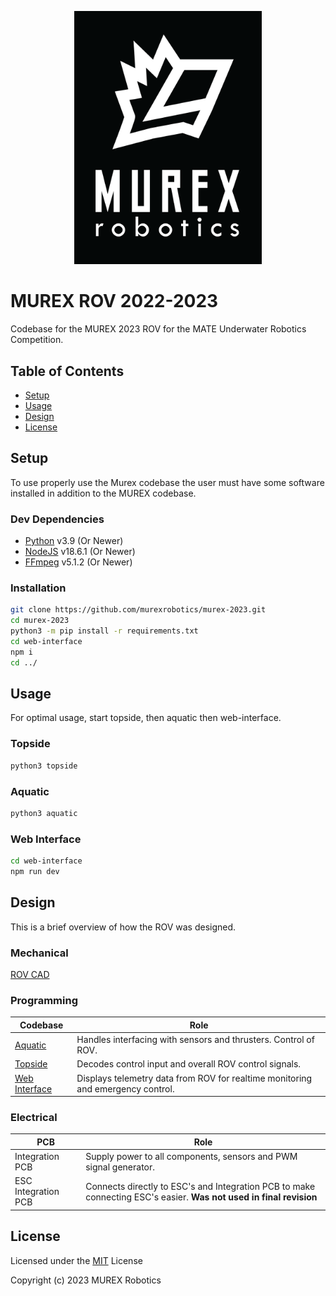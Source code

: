 <p align="center">
    <img src="https://github.com/murexrobotics/murex-2023/blob/main/logo.png?raw=true" width="300">
</p>

# MUREX ROV 2022-2023

Codebase for the MUREX 2023 ROV for the MATE Underwater Robotics Competition.

## Table of Contents
- [Setup](Setup)
- [Usage](Usage)
- [Design](Design)
- [License](License)

## Setup
To use properly use the Murex codebase the user must have some software installed in addition to the MUREX codebase.

### Dev Dependencies
- [Python](https://www.python.org/downloads/) v3.9 (Or Newer)
- [NodeJS](https://nodejs.org/en/download) v18.6.1 (Or Newer)
- [FFmpeg](https://ffmpeg.org/download.html) v5.1.2 (Or Newer)

### Installation
```Bash
git clone https://github.com/murexrobotics/murex-2023.git
cd murex-2023
python3 -m pip install -r requirements.txt
cd web-interface
npm i
cd ../
```

## Usage

For optimal usage, start topside, then aquatic then web-interface.

### Topside
```Python
python3 topside
```

### Aquatic
```Bash
python3 aquatic
```

### Web Interface
```Bash
cd web-interface
npm run dev
```

## Design
This is a brief overview of how the ROV was designed.

### Mechanical
[ROV CAD](https://cad.onshape.com/documents/f2c5e508349c88b025f713bf/w/5608aa019685f90fd8c58b6c/e/0061e131f16a5293ec96639c)
### Programming
| Codebase | Role |
|----------|------|
| [Aquatic](https://github.com/murexrobotics/murex-2023/tree/main/aquatic) | Handles interfacing with sensors and thrusters. Control of ROV. |
| [Topside](https://github.com/murexrobotics/murex-2023/tree/main/topside) | Decodes control input and overall ROV control signals. |
| [Web Interface](https://github.com/murexrobotics/murex-2023/tree/main/web-interface) | Displays telemetry data from ROV for realtime monitoring and emergency control. |
### Electrical

| PCB | Role |
|-----|------|
| Integration PCB | Supply power to all components, sensors and PWM signal generator. |
| ESC Integration PCB | Connects directly to ESC's and Integration PCB to make connecting ESC's easier. **Was not used in final revision** |

## License

Licensed under the [MIT](LICENSE) License

Copyright (c) 2023 MUREX Robotics

